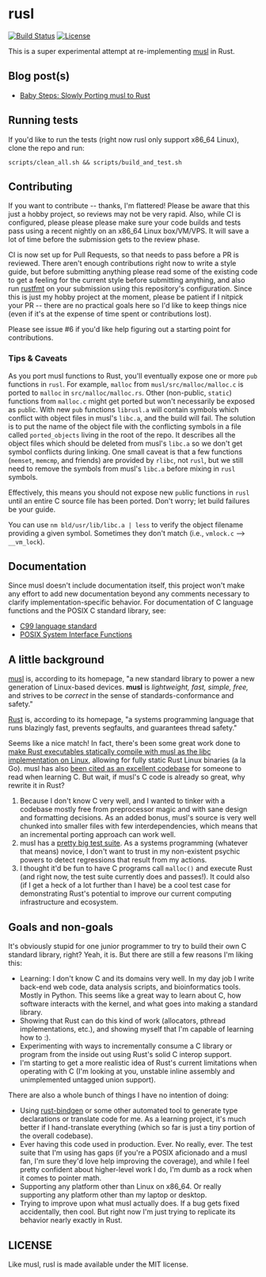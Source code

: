 # rusl

[![Build Status](https://img.shields.io/travis/dikaiosune/rusl/master.svg?style=flat-square)](https://travis-ci.org/dikaiosune/rusl) [![License](https://img.shields.io/badge/license-MIT-lightgray.svg?style=flat-square)](https://github.com/dikaiosune/rusl/blob/master/LICENSE)

This is a super experimental attempt at re-implementing [musl](http://musl-libc.org) in Rust.

## Blog post(s)

* [Baby Steps: Slowly Porting musl to Rust](http://blog.adamperry.me/rust/2016/06/11/baby-steps-porting-musl-to-rust/)

## Running tests

If you'd like to run the tests (right now rusl only support x86_64 Linux), clone the repo and run:

```
scripts/clean_all.sh && scripts/build_and_test.sh
```

## Contributing

If you want to contribute -- thanks, I'm flattered! Please be aware that this
just a hobby project, so reviews may not be very rapid. Also, while CI is
configured, please please please make sure your code builds and tests pass using
a recent nightly on an x86_64 Linux box/VM/VPS. It will save a lot of time
before the submission gets to the review phase.

CI is now set up for Pull Requests, so that needs to pass before a PR is
reviewed. There aren't enough contributions right now to write a style guide,
but before submitting anything please read some of the existing code to get a
feeling for the current style before submitting anything, and also run
[rustfmt](https://github.com/rust-lang-nursery/rustfmt) on your submission using
this repository's configuration. Since this is just my hobby project at the
moment, please be patient if I nitpick your PR -- there are no practical goals
here so I'd like to keep things nice (even if it's at the expense of time spent
or contributions lost).

Please see issue #6 if you'd like help figuring out a starting point for
contributions.

### Tips & Caveats

As you port musl functions to Rust, you'll eventually expose one or more `pub`
functions in `rusl`. For example, `malloc` from `musl/src/malloc/malloc.c` is
ported to `malloc` in `src/malloc/malloc.rs`. Other (non-public, `static`)
functions from `malloc.c` might get ported but won't necessarily be exposed as
`pub`lic. With new `pub` functions `librusl.a` will contain symbols which
conflict with object files in musl's `libc.a`, and the build will fail. The
solution is to put the name of the object file with the conflicting symbols in a
file called `ported_objects` living in the root of the repo. It describes all
the object files which should be deleted from musl's `libc.a` so we don't get
symbol conflicts during linking. One small caveat is that a few functions
(`memset`, `memcmp`, and friends) are provided by `rlibc`, not `rusl`, but we
still need to remove the symbols from musl's `libc.a` before mixing in `rusl`
symbols.

Effectively, this means you should not expose new `pub`lic functions in `rusl`
until an entire C source file has been ported. Don't worry; let build failures
be your guide.

You can use `nm bld/usr/lib/libc.a | less` to verify the object filename
providing a given symbol. Sometimes they don't match (i.e., `vmlock.c` -->
`__vm_lock`).

## Documentation

Since musl doesn't include documentation itself, this project won't make any effort to add new documentation beyond any comments necessary to clarify implementation-specific behavior. For documentation of C language functions and the POSIX C standard library, see:

* [C99 language standard](http://www.open-std.org/jtc1/sc22/wg14/www/docs/n1570.pdf)
* [POSIX System Interface Functions](http://pubs.opengroup.org/onlinepubs/9699919799/functions/contents.html)

## A little background

[musl](http://www.musl-libc.org/) is, according to its homepage, "a new standard library to power a new generation of Linux-based devices. **musl** is *lightweight, fast, simple, free,* and strives to be *correct* in the sense of standards-conformance and safety."

[Rust](https://www.rust-lang.org) is, according to its homepage, "a systems programming language that runs blazingly fast, prevents segfaults, and guarantees thread safety."

Seems like a nice match! In fact, there's been some great work done to [make Rust executables statically compile with musl as the libc implementation on Linux](http://blog.rust-lang.org/2016/05/13/rustup.html), allowing for fully static Rust Linux binaries (a la Go). musl has also [been cited as an excellent codebase](http://blog.regehr.org/archives/1393) for someone to read when learning C. But wait, if musl's C code is already so great, why rewrite it in Rust?

1. Because I don't know C very well, and I wanted to tinker with a codebase mostly free from preprocessor magic and with sane design and formatting decisions. As an added bonus, musl's source is very well chunked into smaller files with few interdependencies, which means that an incremental porting approach can work well.
2. musl has a [pretty big test suite](http://wiki.musl-libc.org/wiki/Libc-Test). As a systems programming (whatever that means) novice, I don't want to trust in my non-existent psychic powers to detect regressions that result from my actions.
3. I thought it'd be fun to have C programs call `malloc()` and execute Rust (and right now, the test suite currently does and passes!). It could also (if I get a heck of a lot further than I have) be a cool test case for demonstrating Rust's potential to improve our current computing infrastructure and ecosystem.

## Goals and non-goals

It's obviously stupid for one junior programmer to try to build their own C standard library, right? Yeah, it is. But there are still a few reasons I'm liking this:

* Learning: I don't know C and its domains very well. In my day job I write back-end web code, data analysis scripts, and bioinformatics tools. Mostly in Python. This seems like a great way to learn about C, how software interacts with the kernel, and what goes into making a standard library.
* Showing that Rust can do this kind of work (allocators, pthread implementations, etc.), and showing myself that I'm capable of learning how to :).
* Experimenting with ways to incrementally consume a C library or program from the inside out using Rust's solid C interop support.
* I'm starting to get a more realistic idea of Rust's current limitations when operating with C (I'm looking at you, unstable inline assembly and unimplemented untagged union support).

There are also a whole bunch of things I have no intention of doing:

* Using [rust-bindgen](https://github.com/crabtw/rust-bindgen) or some other automated tool to generate type declarations or translate code for me. As a learning project, it's much better if I hand-translate everything (which so far is just a tiny portion of the overall codebase).
* Ever having this code used in production. Ever. No really, ever. The test suite that I'm using has gaps (if you're a POSIX aficionado and a musl fan, I'm sure they'd love help improving the coverage), and while I feel pretty confident about higher-level work I do, I'm dumb as a rock when it comes to pointer math.
* Supporting any platform other than Linux on x86_64. Or really supporting any platform other than my laptop or desktop.
* Trying to improve upon what musl actually does. If a bug gets fixed accidentally, then cool. But right now I'm just trying to replicate its behavior nearly exactly in Rust.

## LICENSE

Like musl, rusl is made available under the MIT license.
